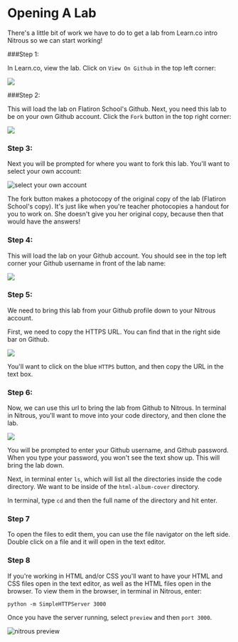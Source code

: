 # Opening A Lab

There's a little bit of work we have to do to get a lab from Learn.co intro Nitrous so we can start working!

###Step 1:

In Learn.co, view the lab. Click on `View On Github` in the top left corner:

<img src="https://s3.amazonaws.com/after-school-assets/view-on-github.png">


###Step 2:

This will load the lab on Flatiron School's Github. Next, you need this lab to be on your own Github account. Click the `Fork` button in the top right corner:

<img src="https://s3.amazonaws.com/after-school-assets/lab-on-github.png">


### Step 3:

Next you will be prompted for where you want to fork this lab. You'll want to select your own account:

<img src="https://s3.amazonaws.com/after-school-assets/fork-to-account.png" alt="select your own account">

The fork button makes a photocopy of the original copy of the lab (Flatiron School's copy). It's just like when you're teacher photocopies a handout for you to work on. She doesn't give you her original copy, because then that would have the answers! 


### Step 4:

This will load the lab on your Github account. You should see in the top left corner your Github username in front of the lab name:

<img src="https://s3.amazonaws.com/after-school-assets/forked.png">

### Step 5:

We need to bring this lab from your Github profile down to your Nitrous account. 

First, we need to copy the HTTPS URL. You can find that in the right side bar on Github. 

<img src="https://s3.amazonaws.com/after-school-assets/https-clone.png">

You'll want to click on the blue `HTTPS` button, and then copy the URL in the text box.


### Step 6:

Now, we can use this url to bring the lab from Github to Nitrous. In terminal in Nitrous, you'll want to move into your code directory, and then clone the lab.

<img src="https://s3.amazonaws.com/after-school-assets/https-clone.png">

You will be prompted to enter your Github username, and Github password. When you type your password, you won't see the text show up. This will bring the lab down. 

Next, in terminal enter `ls`, which will list all the directories inside the code directory. We want to be inside of the `html-album-cover` directory. 

In terminal, type `cd` and then the full name of the directory and hit enter.

### Step 7

To open the files to edit them, you can use the file navigator on the left side. Double click on a file and it will open in the text editor.

### Step 8

If you're working in HTML and/or CSS you'll want to have your HTML and CSS files open in the text editor, as well as the HTML files open in the browser. To view them in the browser, in terminal in Nitrous, enter:

```
python -m SimpleHTTPServer 3000
```

Once you have the server running, select `preview` and then `port 3000`.

<img src="https://s3.amazonaws.com/after-school-assets/nitrous-preview.png" alt="nitrous preview">
